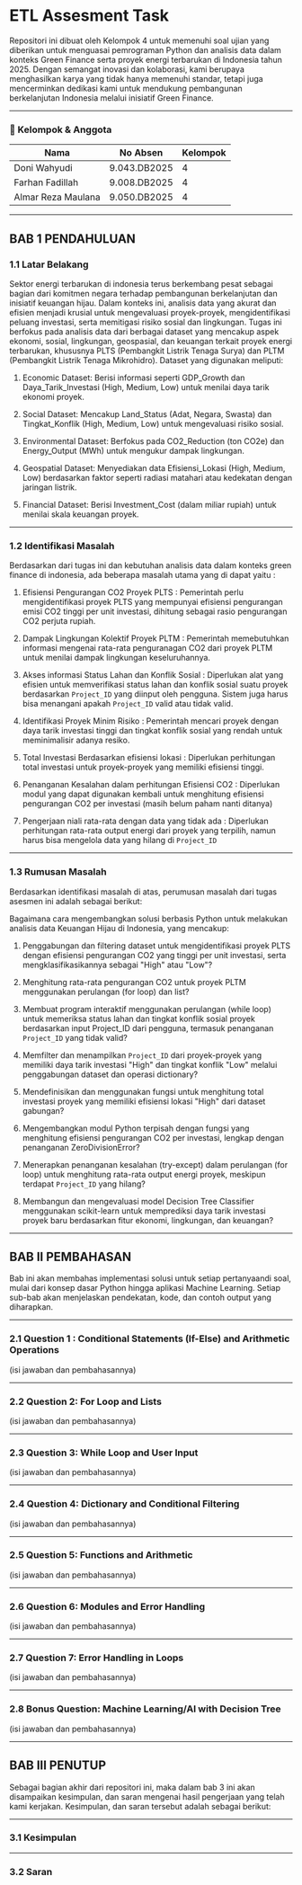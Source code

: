 # ETL Assesment Task

Repositori ini dibuat oleh Kelompok 4 untuk memenuhi soal ujian yang diberikan untuk menguasai pemrograman Python dan analisis data dalam konteks Green Finance serta proyek energi terbarukan di Indonesia tahun 2025. Dengan semangat inovasi dan kolaborasi, kami berupaya menghasilkan karya yang tidak hanya memenuhi standar, tetapi juga mencerminkan dedikasi kami untuk mendukung pembangunan berkelanjutan Indonesia melalui inisiatif Green Finance.

---
### 👥 Kelompok & Anggota

| Nama            | No Absen       | Kelompok |
|------------------|----------------|----------|
| Doni Wahyudi     | 9.043.DB2025   | 4        |      
| Farhan Fadillah  | 9.008.DB2025   | 4        |
| Almar Reza Maulana  | 9.050.DB2025  | 4      |

---
## BAB 1 PENDAHULUAN

### 1.1 Latar Belakang
Sektor energi terbarukan di indonesia terus berkembang pesat sebagai bagian dari komitmen negara terhadap pembangunan berkelanjutan dan inisiatif keuangan hijau. Dalam konteks ini, analisis data yang akurat dan efisien menjadi krusial untuk mengevaluasi proyek-proyek, mengidentifikasi peluang investasi, serta memitigasi risiko sosial dan lingkungan. Tugas ini berfokus pada analisis data dari berbagai dataset yang mencakup aspek ekonomi, sosial, lingkungan, geospasial, dan keuangan terkait proyek energi terbarukan, khususnya PLTS (Pembangkit Listrik Tenaga Surya) dan PLTM (Pembangkit Listrik Tenaga Mikrohidro). Dataset yang digunakan meliputi:

1. Economic Dataset: Berisi informasi seperti GDP_Growth dan Daya_Tarik_Investasi (High, Medium, Low) untuk menilai daya tarik ekonomi proyek.

2. Social Dataset: Mencakup Land_Status (Adat, Negara, Swasta) dan Tingkat_Konflik (High, Medium, Low) untuk mengevaluasi risiko sosial.

3. Environmental Dataset: Berfokus pada CO2_Reduction (ton CO2e) dan Energy_Output (MWh) untuk mengukur dampak lingkungan.

4. Geospatial Dataset: Menyediakan data Efisiensi_Lokasi (High, Medium, Low) berdasarkan faktor seperti radiasi matahari atau kedekatan dengan jaringan listrik.

5. Financial Dataset: Berisi Investment_Cost (dalam miliar rupiah) untuk menilai skala keuangan proyek.

---
### 1.2 Identifikasi Masalah 
Berdasarkan dari tugas ini dan kebutuhan analisis data dalam konteks green finance di indonesia, ada beberapa masalah utama yang di dapat yaitu :

1. Efisiensi Pengurangan CO2 Proyek PLTS : Pemerintah perlu mengidentifikasi proyek PLTS yang mempunyai efisiensi pengurangan emisi CO2 tinggi per unit investasi, dihitung sebagai rasio pengurangan CO2 perjuta rupiah.

2. Dampak Lingkungan Kolektif Proyek PLTM : Pemerintah memebutuhkan informasi mengenai rata-rata penguranagan CO2 dari proyek PLTM untuk menilai dampak lingkungan keseluruhannya.

3. Akses informasi Status Lahan dan Konflik Sosial : Diperlukan alat yang efisien untuk memverifikasi status lahan dan konflik sosial suatu proyek berdasarkan ``Project_ID`` yang diinput oleh pengguna. Sistem juga harus bisa menangani apakah ``Project_ID`` valid atau tidak valid.

4. Identifikasi Proyek Minim Risiko : Pemerintah mencari proyek dengan daya tarik investasi tinggi dan tingkat konflik sosial yang rendah untuk meminimalisir adanya resiko.

5. Total Investasi Berdasarkan efisiensi lokasi : Diperlukan perhitungan total investasi untuk proyek-proyek yang memiliki efisiensi tinggi.

6. Penanganan Kesalahan dalam perhitungan Efisiensi CO2 : Diperlukan modul yang dapat digunakan kembali untuk menghitung efisiensi pengurangan CO2 per investasi (masih belum paham nanti ditanya)

7. Pengerjaan niali rata-rata dengan data yang tidak ada : Diperlukan perhitungan rata-rata output energi dari proyek yang terpilih, namun harus bisa mengelola data yang hilang di ``Project_ID``

   
---
### 1.3 Rumusan Masalah
Berdasarkan identifikasi masalah di atas, perumusan masalah dari tugas asesmen ini adalah sebagai berikut:

Bagaimana cara mengembangkan solusi berbasis Python untuk melakukan analisis data Keuangan Hijau di Indonesia, yang mencakup:

1. Penggabungan dan filtering dataset untuk mengidentifikasi proyek PLTS dengan efisiensi pengurangan CO2 yang tinggi per unit investasi, serta mengklasifikasikannya sebagai "High" atau "Low"?

2.  Menghitung rata-rata pengurangan CO2 untuk proyek PLTM menggunakan perulangan (for loop) dan list?

3. Membuat program interaktif menggunakan perulangan (while loop) untuk memeriksa status lahan dan tingkat konflik sosial proyek berdasarkan input Project_ID dari pengguna, termasuk penanganan ``Project_ID`` yang tidak valid?

4. Memfilter dan menampilkan ``Project_ID`` dari proyek-proyek yang memiliki daya tarik investasi "High" dan tingkat konflik "Low" melalui penggabungan dataset dan operasi dictionary?

5. Mendefinisikan dan menggunakan fungsi untuk menghitung total investasi proyek yang memiliki efisiensi lokasi "High" dari dataset gabungan?

6. Mengembangkan modul Python terpisah dengan fungsi yang menghitung efisiensi pengurangan CO2 per investasi, lengkap dengan penanganan ZeroDivisionError?

7. Menerapkan penanganan kesalahan (try-except) dalam perulangan (for loop) untuk menghitung rata-rata output energi proyek, meskipun terdapat ``Project_ID`` yang hilang?

8. Membangun dan mengevaluasi model Decision Tree Classifier menggunakan scikit-learn untuk memprediksi daya tarik investasi proyek baru berdasarkan fitur ekonomi, lingkungan, dan keuangan?

---
## BAB II PEMBAHASAN
Bab ini akan membahas implementasi solusi untuk setiap pertanyaandi soal, mulai dari konsep dasar Python hingga aplikasi Machine Learning. Setiap sub-bab akan menjelaskan pendekatan, kode, dan contoh output yang diharapkan.

---
### 2.1 Question 1 : Conditional Statements (If-Else) and Arithmetic Operations
(isi jawaban dan pembahasannya)

---
### 2.2 Question 2: For Loop and Lists
(isi jawaban dan pembahasannya)

---
### 2.3 Question 3: While Loop and User Input
(isi jawaban dan pembahasannya)

---
### 2.4 Question 4: Dictionary and Conditional Filtering
(isi jawaban dan pembahasannya)

---
### 2.5 Question 5: Functions and Arithmetic
(isi jawaban dan pembahasannya)

---
### 2.6 Question 6: Modules and Error Handling
(isi jawaban dan pembahasannya)

---
### 2.7 Question 7: Error Handling in Loops
(isi jawaban dan pembahasannya)

---
### 2.8 Bonus Question: Machine Learning/AI with Decision Tree
(isi jawaban dan pembahasannya)

---
## BAB III PENUTUP
Sebagai bagian akhir dari repositori ini, maka dalam bab 3 ini akan disampaikan kesimpulan, dan saran mengenai hasil pengerjaan yang telah kami kerjakan. Kesimpulan, dan saran tersebut adalah sebagai berikut:

---
### 3.1 Kesimpulan

---
### 3.2 Saran 
